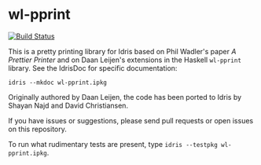 # wl-pprint

[![Build Status](https://travis-ci.org/shayan-najd/wl-pprint.svg?branch=master)](https://travis-ci.org/shayan-najd/wl-pprint)

This is a pretty printing library for Idris based on Phil Wadler's paper _A
Prettier Printer_ and on Daan Leijen's extensions in the Haskell `wl-pprint`
library. See the IdrisDoc for specific documentation:
```
idris --mkdoc wl-pprint.ipkg
```

Originally authored by Daan Leijen, the code has been ported to Idris by Shayan
Najd and David Christiansen.

If you have issues or suggestions, please send pull requests or open issues on
this repository.

To run what rudimentary tests are present, type `idris --testpkg wl-pprint.ipkg`.
